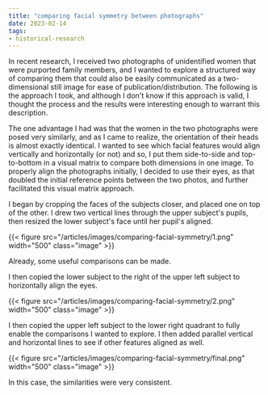 ```yaml
---
title: "comparing facial symmetry between photographs"
date: 2023-02-14  
tags:
- historical-research
---
```


In recent research, I received two photographs of unidentified women that were purported family members, and I wanted to explore a structured way of comparing them that could also be easily communicated as a two-dimensional still image for ease of publication/distribution. The following is the approach I took, and although I don't know if this approach is valid, I thought the process and the results were interesting enough to warrant this description.

<!--more-->

The one advantage I had was that the women in the two photographs were posed very similarly, and as I came to realize, the orientation of their heads is almost exactly identical. I wanted to see which facial features would align vertically and horizontally (or not) and so, I put them side-to-side and top-to-bottom in a visual matrix to compare both dimensions in one image. To properly align the photographs initially, I decided to use their eyes, as that doubled the initial reference points between the two photos, and further facilitated this visual matrix approach.

I began by cropping the faces of the subjects closer, and placed one on top of the other. I drew two vertical lines through the upper subject's pupils, then resized the lower subject's face until her pupil's aligned.

{{< figure src="/articles/images/comparing-facial-symmetry/1.png" width="500" class="image" >}}

Already, some useful comparisons can be made. 

I then copied the lower subject to the right of the upper left subject to horizontally align the eyes. 

{{< figure src="/articles/images/comparing-facial-symmetry/2.png" width="500" class="image" >}}

I then copied the upper left subject to the lower right quadrant to fully enable the comparisons I wanted to explore. I then added parallel vertical and horizontal lines to see if other features aligned as well.

{{< figure src="/articles/images/comparing-facial-symmetry/final.png" width="500" class="image" >}}

In this case, the similarities were very consistent.

